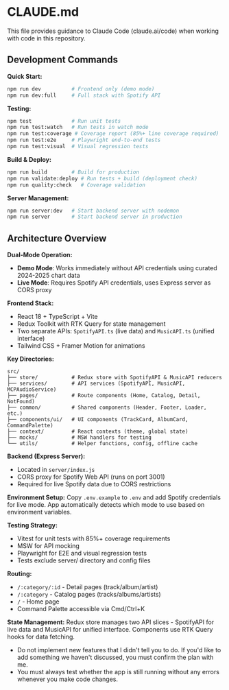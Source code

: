 # CLAUDE.md

This file provides guidance to Claude Code (claude.ai/code) when working with code in this repository.

## Development Commands

**Quick Start:**
```bash
npm run dev          # Frontend only (demo mode)
npm run dev:full     # Full stack with Spotify API
```

**Testing:**
```bash
npm test             # Run unit tests
npm run test:watch   # Run tests in watch mode
npm run test:coverage # Coverage report (85%+ line coverage required)
npm run test:e2e     # Playwright end-to-end tests
npm run test:visual  # Visual regression tests
```

**Build & Deploy:**
```bash
npm run build        # Build for production
npm run validate:deploy # Run tests + build (deployment check)
npm run quality:check   # Coverage validation
```

**Server Management:**
```bash
npm run server:dev   # Start backend server with nodemon
npm run server       # Start backend server in production
```

## Architecture Overview

**Dual-Mode Operation:**
- **Demo Mode**: Works immediately without API credentials using curated 2024-2025 chart data
- **Live Mode**: Requires Spotify API credentials, uses Express server as CORS proxy

**Frontend Stack:**
- React 18 + TypeScript + Vite
- Redux Toolkit with RTK Query for state management
- Two separate APIs: `SpotifyAPI.ts` (live data) and `MusicAPI.ts` (unified interface)
- Tailwind CSS + Framer Motion for animations

**Key Directories:**
```
src/
├── store/           # Redux store with SpotifyAPI & MusicAPI reducers
├── services/        # API services (SpotifyAPI, MusicAPI, MCPAudioService)
├── pages/           # Route components (Home, Catalog, Detail, NotFound)
├── common/          # Shared components (Header, Footer, Loader, etc.)
├── components/ui/   # UI components (TrackCard, AlbumCard, CommandPalette)
├── context/         # React contexts (theme, global state)
├── mocks/           # MSW handlers for testing
└── utils/           # Helper functions, config, offline cache
```

**Backend (Express Server):**
- Located in `server/index.js`
- CORS proxy for Spotify Web API (runs on port 3001)
- Required for live Spotify data due to CORS restrictions

**Environment Setup:**
Copy `.env.example` to `.env` and add Spotify credentials for live mode. App automatically detects which mode to use based on environment variables.

**Testing Strategy:**
- Vitest for unit tests with 85%+ coverage requirements
- MSW for API mocking
- Playwright for E2E and visual regression tests
- Tests exclude server/ directory and config files

**Routing:**
- `/:category/:id` - Detail pages (track/album/artist)
- `/:category` - Catalog pages (tracks/albums/artists)
- `/` - Home page
- Command Palette accessible via Cmd/Ctrl+K

**State Management:**
Redux store manages two API slices - SpotifyAPI for live data and MusicAPI for unified interface. Components use RTK Query hooks for data fetching.
- Do not implement new features that I didn't tell you to do. If you'd like to add something we haven't discussed, you must confirm the plan with me.
- You must always test whether the app is still running without any errors whenever you make code changes.